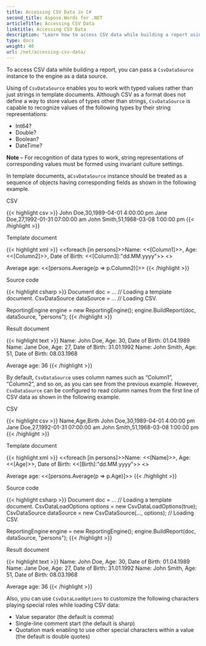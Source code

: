 ```yaml
---
title: Accessing CSV Data in C#
second_title: Aspose.Words for .NET
articleTitle: Accessing CSV Data
linktitle: Accessing CSV Data
description: "Learn how to access CSV data while building a report using LINQ in C#."
type: docs
weight: 40
url: /net/accessing-csv-data/
---
```


To access CSV data while building a report, you can pass a `CsvDataSource` instance to the engine as a data source.

Using of `CsvDataSource` enables you to work with typed values rather than just strings in template documents. Although CSV as a format does not define a way to store values of types other than strings, `CsvDataSource` is capable to recognize values of the following types by their string representations:

- Int64?
- Double?
- Boolean?
- DateTime?

**Note** – For recognition of data types to work, string representations of corresponding values must be formed using invariant culture settings.

In template documents, a`CsvDataSource` instance should be treated as a sequence of objects having corresponding fields as shown in the following example.

CSV

{{< highlight csv >}}
John Doe,30,1989-04-01 4:00:00 pm
Jane Doe,27,1992-01-31 07:00:00 am
John Smith,51,1968-03-08 1:00:00 pm
{{< /highlight >}}

Template document

{{< highlight xml >}}
<<foreach [in persons]>>Name: <<[Column1]>>, Age: <<[Column2]>>, Date of Birth: <<[Column3]:"dd.MM.yyyy">>
<</foreach>>

Average age: <<[persons.Average(p => p.Column2)]>>
{{< /highlight >}}

Source code

{{< highlight csharp >}}
Document doc = ...             // Loading a template document.
CsvDataSource dataSource = ... // Loading CSV.

ReportingEngine engine = new ReportingEngine();
engine.BuildReport(doc, dataSource, "persons");
{{< /highlight >}}

Result document

{{< highlight text >}}
Name: John Doe, Age: 30, Date of Birth: 01.04.1989
Name: Jane Doe, Age: 27, Date of Birth: 31.01.1992
Name: John Smith, Age: 51, Date of Birth: 08.03.1968

Average age: 36
{{< /highlight >}}

By default, `CsvDataSource` uses column names such as “Column1”, “Column2”, and so on, as you can see from the previous example. However, `CsvDataSource` can be configured to read column names from the first line of CSV data as shown in the following example.

CSV

{{< highlight csv >}}
Name,Age,Birth
John Doe,30,1989-04-01 4:00:00 pm
Jane Doe,27,1992-01-31 07:00:00 am
John Smith,51,1968-03-08 1:00:00 pm
{{< /highlight >}}

Template document

{{< highlight xml >}}
<<foreach [in persons]>>Name: <<[Name]>>, Age: <<[Age]>>, Date of Birth: <<[Birth]:"dd.MM.yyyy">>
<</foreach>>

Average age: <<[persons.Average(p => p.Age)]>>
{{< /highlight >}}

Source code

{{< highlight csharp >}}
Document doc = ... // Loading a template document.
CsvDataLoadOptions options = new CsvDataLoadOptions(true);
CsvDataSource dataSource = new CsvDataSource(..., options); // Loading CSV.

ReportingEngine engine = new ReportingEngine();
engine.BuildReport(doc, dataSource, "persons");
{{< /highlight >}}

Result document

{{< highlight text >}}
Name: John Doe, Age: 30, Date of Birth: 01.04.1989
Name: Jane Doe, Age: 27, Date of Birth: 31.01.1992
Name: John Smith, Age: 51, Date of Birth: 08.03.1968

Average age: 36
{{< /highlight >}}

Also, you can use `CsvDataLoadOptions` to customize the following characters playing special roles while loading CSV data:

- Value separator (the default is comma)
- Single-line comment start (the default is sharp)
- Quotation mark enabling to use other special characters within a value (the default is double quotes)